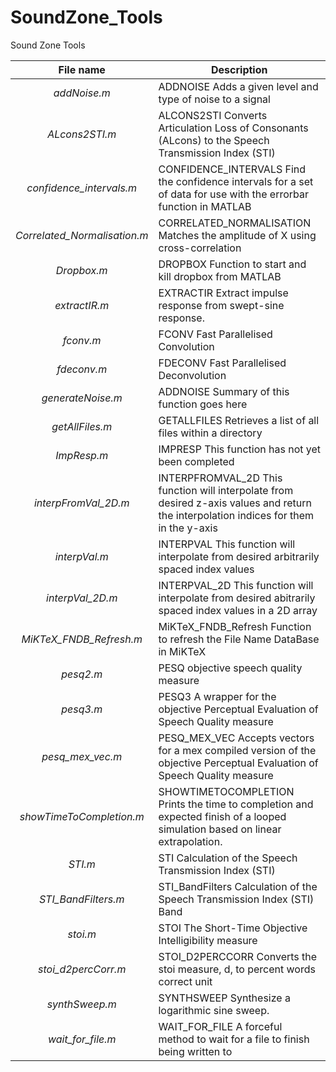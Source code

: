 # SoundZone_Tools
Sound Zone Tools

File name | Description
:--------:|------------
_addNoise.m_ | ADDNOISE Adds a given level and type of noise to a signal
_ALcons2STI.m_ | ALCONS2STI Converts Articulation Loss of Consonants (ALcons) to the Speech Transmission Index (STI)
_confidence_intervals.m_ | CONFIDENCE_INTERVALS Find the confidence intervals for a set of data for use with the errorbar function in MATLAB
_Correlated_Normalisation.m_ | CORRELATED_NORMALISATION Matches the amplitude of X using cross-correlation
_Dropbox.m_ | DROPBOX Function to start and kill dropbox from MATLAB
_extractIR.m_ | EXTRACTIR Extract impulse response from swept-sine response.
_fconv.m_ | FCONV Fast Parallelised Convolution
_fdeconv.m_ | FDECONV Fast Parallelised Deconvolution
_generateNoise.m_ | ADDNOISE Summary of this function goes here
_getAllFiles.m_ | GETALLFILES Retrieves a list of all files within a directory
_ImpResp.m_ | IMPRESP This function has not yet been completed
_interpFromVal_2D.m_ | INTERPFROMVAL_2D This function will interpolate from desired z-axis values and return the interpolation indices for them in the y-axis
_interpVal.m_ | INTERPVAL This function will interpolate from desired arbitrarily spaced index values
_interpVal_2D.m_ | INTERPVAL_2D This function will interpolate from desired abitrarily spaced index values in a 2D array
_MiKTeX_FNDB_Refresh.m_ | MiKTeX_FNDB_Refresh Function to refresh the File Name DataBase in MiKTeX
_pesq2.m_ | PESQ objective speech quality measure
_pesq3.m_ | PESQ3 A wrapper for the objective Perceptual Evaluation of Speech Quality measure
_pesq_mex_vec.m_ | PESQ_MEX_VEC Accepts vectors for a mex compiled version of the objective Perceptual Evaluation of Speech Quality measure
_showTimeToCompletion.m_ | SHOWTIMETOCOMPLETION Prints the time to completion and expected finish of a looped simulation based on linear extrapolation.
_STI.m_ | STI Calculation of the Speech Transmission Index (STI)
_STI_BandFilters.m_ | STI_BandFilters Calculation of the Speech Transmission Index (STI) Band
_stoi.m_ | STOI The Short-Time Objective Intelligibility measure 
_stoi_d2percCorr.m_ | STOI_D2PERCCORR Converts the stoi measure, d, to percent words correct unit
_synthSweep.m_ | SYNTHSWEEP Synthesize a logarithmic sine sweep.
_wait_for_file.m_ | WAIT_FOR_FILE A forceful method to wait for a file to finish being written to
